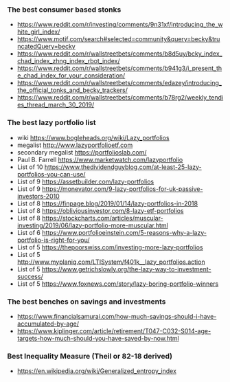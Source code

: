 ### The best consumer based stonks
- https://www.reddit.com/r/investing/comments/9n31xf/introducing_the_white_girl_index/
- https://www.motif.com/search#selected=community&query=becky&truncatedQuery=becky
- https://www.reddit.com/r/wallstreetbets/comments/b8d5uy/bcky_index_chad_index_zhng_index_rbot_index/
- https://www.reddit.com/r/wallstreetbets/comments/b941g3/i_present_the_chad_index_for_your_consideration/
- https://www.reddit.com/r/wallstreetbets/comments/edazey/introducing_the_official_tonks_and_becky_trackers/
- https://www.reddit.com/r/wallstreetbets/comments/b78rg2/weekly_tendies_thread_march_30_2019/

### The best lazy portfolio list
- wiki https://www.bogleheads.org/wiki/Lazy_portfolios
- megalist http://www.lazyportfolioetf.com
- secondary megalist https://portfolioslab.com/
- Paul B. Farrell https://www.marketwatch.com/lazyportfolio
- List of 10 https://www.thedividendguyblog.com/at-least-25-lazy-portfolios-you-can-use/
- List of 9 https://assetbuilder.com/lazy-portfolios
- List of 9 https://monevator.com/9-lazy-portfolios-for-uk-passive-investors-2010
- List of 8 https://finpage.blog/2019/01/14/lazy-portfolios-in-2018
- List of 8 https://obliviousinvestor.com/8-lazy-etf-portfolios
- List of 8 https://stockcharts.com/articles/muscular-investing/2019/06/lazy-portfolio-more-muscular.html
- List of 6 https://www.portfolioeinstein.com/5-reasons-why-a-lazy-portfolio-is-right-for-you/
- List of 5 https://thepoorswiss.com/investing-more-lazy-portfolios
- List of 5 http://www.myplaniq.com/LTISystem/f401k__lazy_portfolios.action
- List of 5 https://www.getrichslowly.org/the-lazy-way-to-investment-success/
- List of 5 https://www.foxnews.com/story/lazy-boring-portfolio-winners


### The best benches on savings and investments
- https://www.financialsamurai.com/how-much-savings-should-i-have-accumulated-by-age/
- https://www.kiplinger.com/article/retirement/T047-C032-S014-age-targets-how-much-should-you-have-saved-by-now.html

### Best Inequality Measure (Theil or 82-18 derived)
- https://en.wikipedia.org/wiki/Generalized_entropy_index
